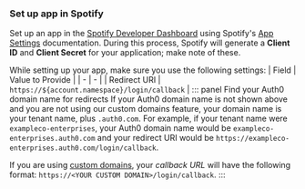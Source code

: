 ### Set up app in Spotify
Set up an app in the [Spotify Developer Dashboard](https://developer.spotify.com/dashboard/) using Spotify's [App Settings](https://developer.spotify.com/documentation/general/guides/app-settings/) documentation. During this process, Spotify will generate a **Client ID** and **Client Secret** for your application; make note of these.

While setting up your app, make sure you use the following settings:
| Field | Value to Provide |
| - | - |
| Redirect URI | `https://${account.namespace}/login/callback` |
::: panel Find your Auth0 domain name for redirects
If your Auth0 domain name is not shown above and you are not using our custom domains feature, your domain name is your tenant name, plus `.auth0.com`. For example, if your tenant name were `exampleco-enterprises`, your Auth0 domain name would be `exampleco-enterprises.auth0.com` and your redirect URI would be `https://exampleco-enterprises.auth0.com/login/callback`.

If you are using [custom domains](https://auth0.com/docs/custom-domains), your <dfn data-key="callback">callback URL</dfn> will have the following format: `https://<YOUR CUSTOM DOMAIN>/login/callback`.
:::